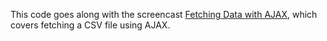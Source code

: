 This code goes along with the screencast [Fetching Data with AJAX](https://www.youtube.com/watch?v=9E9qtNg5V2I), which covers fetching a CSV file using AJAX.
